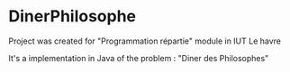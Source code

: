 # DinerPhilosophe
Project was created for "Programmation répartie" module in IUT Le havre

It's a implementation in Java of the problem : "Diner des Philosophes"
